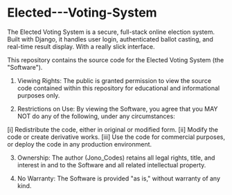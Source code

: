 # Elected---Voting-System
The Elected Voting System is a secure, full-stack online election system. Built with Django, it handles user login, authenticated ballot casting, and real-time result display. With a really slick interface.

This repository contains the source code for the Elected Voting System (the "Software").

1. Viewing Rights:
The public is granted permission to view the source code contained within this repository for educational and informational purposes only.

2. Restrictions on Use:
By viewing the Software, you agree that you MAY NOT do any of the following, under any circumstances:

[i] Redistribute the code, either in original or modified form.
[ii] Modify the code or create derivative works.
[iii] Use the code for commercial purposes, or deploy the code in any production environment.

3. Ownership:
The author (Jono_Codes) retains all legal rights, title, and interest in and to the Software and all related intellectual property.

4. No Warranty:
The Software is provided "as is," without warranty of any kind.
